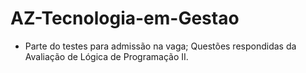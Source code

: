 # AZ-Tecnologia-em-Gestao
* Parte do testes para admissão na vaga;
Questões respondidas da Avaliação de Lógica de Programação II.
